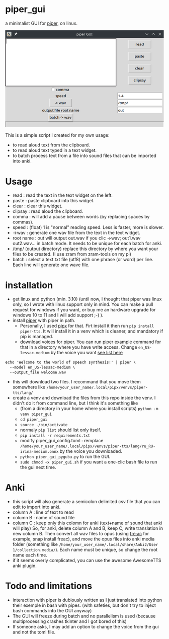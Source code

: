 # piper_gui
a minimalist GUI for [piper](https://github.com/rhasspy/piper), on linux.

![GUI image](GUI.png)

This is a simple script I created for my own usage:
* to read aloud text from the clipboard.
* to read aloud text typed in a text widget.
* to batch process text from a file into sound files that can be imported into anki.

# Usage
* read : read the text in the text widget on the left.
* paste : paste clipboard into this widget.
* clear : clear this widget.
* clipsay : read aloud the clipboard.
* comma : will add a pause between words (by replacing spaces by commas).
* speed : (float) 1 is "normal" reading speed. Less is faster, more is slower.
* ->wav : generate one wav file from the text in the text widget.
* root name : out will output out.wav if you clic ->wav; out1.wav out2.wav... in batch mode. It needs to be unique for each batch for anki.
* /tmp/ (output directory) replace this directory by where you want your files to be created. (I use zram from zram-tools on my pi)
* batch : select a text.txt file (utf8) with one phrase (or word) per line. Each line will generate one wave file.

# installation
* get linux and python (min. 3.10) (until now, I thought that piper was linux only, so I wrote with linux support only in mind. You can make a pull request for windows if you want, or buy me an hardware upgrade for windows 10 to 11 and I will add support ;-) ).
* install [piper](https://github.com/rhasspy/piper) with piper in path.
   * Personally, I used [pipx](https://pipx.pypa.io/latest/) for that. Firt install it then run `pip install piper-tts`. It will install it in a venv which is cleaner, and mandatory if pip is managed.
   * download voices for piper. You can run piper example command for that in a directory where you have write access. Change `en_US-lessac-medium` by the voice you want [see list here](https://huggingface.co/rhasspy/piper-voices/tree/v1.0.0)
```
echo 'Welcome to the world of speech synthesis!' | piper \
  --model en_US-lessac-medium \
  --output_file welcome.wav
```
   * this will download two files. I recommand that you move them somewhere like `/home/your_user_name/.local/pipx/venvs/piper-tts/lang/`
* create a venv and download the files from this repo inside the venv. I didn't do it from command line, but I think it's something like
   * (from a directory in your home where you install scripts) `python -m venv piper_gui`
   * `cd piper_gui`
   * `source ./bin/activate`
   * normaly `pip list` should list only itself.
   * `pip install -r requirements.txt`
   * modify piper_gui_config.toml : remplace `/home/your_user_name/.local/pipx/venvs/piper-tts/lang/ru_RU-irina-medium.onnx` by the voice you downloaded.
   * `python piper_gui_pygubu.py` to run the GUI.
   * `sudo chmod +x piper_gui.sh` if you want a one-clic bash file to run the gui next time.

# Anki
* this script will also generate a semicolon delimited csv file that you can edit to import into anki.
* column A : line of text to read
* column B : name of sound file
* column C : keep only this colomn for anki (text+name of sound that anki will play)
So, for anki, delete column A and B, keep C, write translation in new column B.
Then convert all wav files to opus (using [fre:ac](https://www.freac.org/) for example, snap install freac), and move the opus files into anki media folder (something like `/home/your_user_name/.local/share/Anki2/User 1/collection.media/`). Each name must be unique, so change the root name each time.
* if it seems overly complicated, you can use the awesome AwesomeTTS anki plugin.

# Todo and limitations
* interaction with piper is dubiously written as I just translated into python their exemple in bash with pipes. (with safeties, but don't try to inject bash commands into the GUI anyway)
* The GUI will freeze during batch and no parallelism is used (because multiprocessing crashes tkinter and I got bored of this)
* If someone asks, I may add an option to change the voice from the gui and not the toml file.
